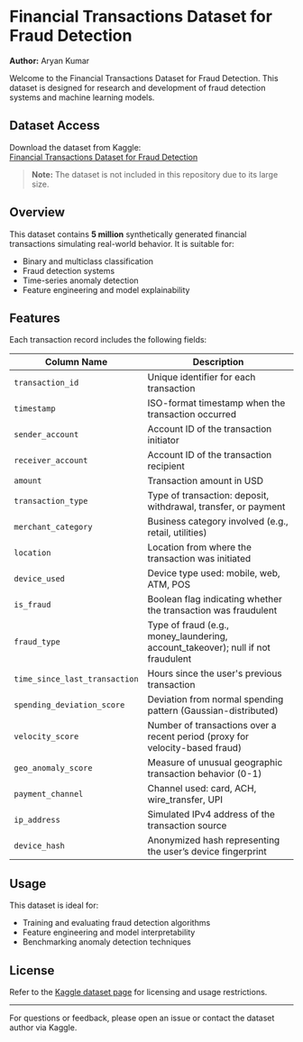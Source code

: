 # Financial Transactions Dataset for Fraud Detection

**Author:** Aryan Kumar

Welcome to the Financial Transactions Dataset for Fraud Detection. This dataset is designed for research and development of fraud detection systems and machine learning models.

## Dataset Access

Download the dataset from Kaggle:  
[Financial Transactions Dataset for Fraud Detection](https://www.kaggle.com/datasets/aryan208/financial-transactions-dataset-for-fraud-detection)

> **Note:** The dataset is not included in this repository due to its large size.

## Overview

This dataset contains **5 million** synthetically generated financial transactions simulating real-world behavior. It is suitable for:

- Binary and multiclass classification
- Fraud detection systems
- Time-series anomaly detection
- Feature engineering and model explainability

## Features

Each transaction record includes the following fields:

| Column Name                | Description                                                                                   |
|---------------------------|-----------------------------------------------------------------------------------------------|
| `transaction_id`           | Unique identifier for each transaction                                                        |
| `timestamp`                | ISO-format timestamp when the transaction occurred                                            |
| `sender_account`           | Account ID of the transaction initiator                                                      |
| `receiver_account`         | Account ID of the transaction recipient                                                      |
| `amount`                   | Transaction amount in USD                                                                    |
| `transaction_type`         | Type of transaction: deposit, withdrawal, transfer, or payment                               |
| `merchant_category`        | Business category involved (e.g., retail, utilities)                                         |
| `location`                 | Location from where the transaction was initiated                                            |
| `device_used`              | Device type used: mobile, web, ATM, POS                                                      |
| `is_fraud`                 | Boolean flag indicating whether the transaction was fraudulent                               |
| `fraud_type`               | Type of fraud (e.g., money_laundering, account_takeover); null if not fraudulent             |
| `time_since_last_transaction` | Hours since the user's previous transaction                                               |
| `spending_deviation_score` | Deviation from normal spending pattern (Gaussian-distributed)                                |
| `velocity_score`           | Number of transactions over a recent period (proxy for velocity-based fraud)                 |
| `geo_anomaly_score`        | Measure of unusual geographic transaction behavior (0-1)                                     |
| `payment_channel`          | Channel used: card, ACH, wire_transfer, UPI                                                  |
| `ip_address`               | Simulated IPv4 address of the transaction source                                             |
| `device_hash`              | Anonymized hash representing the user’s device fingerprint                                   |

## Usage

This dataset is ideal for:

- Training and evaluating fraud detection algorithms
- Feature engineering and model interpretability
- Benchmarking anomaly detection techniques

## License

Refer to the [Kaggle dataset page](https://www.kaggle.com/datasets/aryan208/financial-transactions-dataset-for-fraud-detection) for licensing and usage restrictions.

---

For questions or feedback, please open an issue or contact the dataset author via Kaggle.
